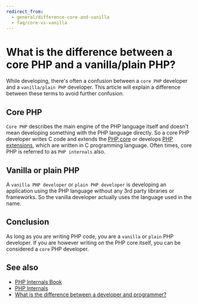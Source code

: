 ```yaml
---
redirect_from:
  - general/difference-core-and-vanilla
  - faq/core-vs-vanilla
---
```


# What is the difference between a core PHP and a vanilla/plain PHP?

While developing, there's often a confusion between a `core PHP` developer and a
`vanilla/plain PHP` developer. This article will explain a difference between these terms
to avoid further confusion.

## Core PHP

`Core PHP` describes the main engine of the PHP language itself and doesn't mean
developing something with the PHP language directly. So a core PHP
developer writes C code and extends the [PHP core](https://github.com/php/php-src)
or develops [PHP extensions](http://php.net/manual/en/internals2.structure.php),
which are written in C programming language. Often times, core PHP is referred to
as `PHP internals` also.

## Vanilla or plain PHP

A `vanilla PHP developer` or `plain PHP developer` is developing an application using the PHP language
without any 3rd party libraries or frameworks. So the vanilla developer actually
uses the language used in the name.

## Conclusion

As long as you are writing PHP code, you are a `vanilla` or `plain` PHP developer. If you are
however writing on the PHP core itself, you can be considered a `core` PHP developer.

## See also

* [PHP Internals Book](http://www.phpinternalsbook.com/)
* [PHP Internals](https://phpinternals.net)
* [What is the difference between a developer and programmer?](/faq/misc/professions.md)

